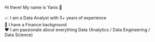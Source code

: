 Hi there! My name is Yanis 👋 <br>
<br>
📈  I am a Data Analyst with 5+ years of experience <br>
🏦  I have a Finance background <br>
❤️  I am passionate about everything Data (Analytics / Data Engineering / Data Science) <br>
